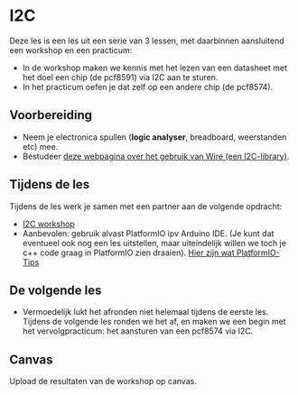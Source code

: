 # I2C

Deze les is een les uit een serie van 3 lessen, met daarbinnen aansluitend een workshop en een practicum:
- In de workshop maken we kennis met het lezen van een datasheet met het doel een chip (de pcf8591) via I2C aan te sturen.
- In het practicum oefen je dat zelf op een andere chip (de pcf8574).

## Voorbereiding
- Neem je electronica spullen (**logic analyser**, breadboard, weerstanden etc) mee.
- Bestudeer [deze webpagina over het gebruik van Wire (een I2C-library)](https://www.circuitbasics.com/how-to-set-up-i2c-communication-for-arduino/).

## Tijdens de les

Tijdens de les werk je samen met een partner aan de volgende opdracht:
- [I2C workshop](../../hardware-interfacing/basis-elektronica/i2c/i2c-workshop/workshop-i2c.md) 
- Aanbevolen: gebruik alvast PlatformIO ipv Arduino IDE.
  (Je kunt dat eventueel ook nog een les uitstellen, maar uiteindelijk willen we toch je c++ code graag in PlatformIO zien draaien).
  [Hier zijn wat PlatformIO-Tips](../../infrastructuur/PlatformIO-tips/PlatformIO-Tips.md)
  
## De volgende les
- Vermoedelijk lukt het afronden niet helemaal tijdens de eerste les. Tijdens de volgende les ronden we het af, en maken we een begin met het vervolgpracticum: het aansturen van een pcf8574 via I2C.

## Canvas
Upload de resultaten van de workshop op canvas.